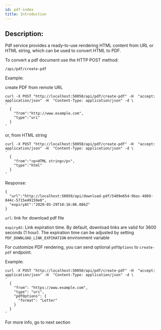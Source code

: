 ```yaml
---
id: pdf-index
title: Introduction
---
```


## Description:

Pdf service provides a ready-to-use rendering HTML content from URL or HTML string, which can be used to convert HTML to PDF.

To convert a pdf document use the HTTP POST method:

`/api/pdf/create-pdf`

Example:

create PDF from remote URL

```
curl -X POST "http://localhost:50050/api/pdf/create-pdf" -H  "accept: application/json" -H  "Content-Type: application/json" -d \
'
  {
    "from":"http://www.example.com",
    "type":"uri"
  }
'
```
or, from HTML string

```
curl -X POST "http://localhost:50050/api/pdf/create-pdf" -H  "accept: application/json" -H  "Content-Type: application/json" -d \
'
  {
    "from":"<p>HTML string</p>",
    "type":"html"
  }
'
```
Response:
```
{
  "url":"http://localhost:50050/api/download-pdf/5409e654-9bac-4869-844c-5715e49159e0",
  "expiryAt":"2020-05-29T10:16:06.086Z"
}
```

`url`: link for download pdf file

`expiryAt`: Link expiration time. By default, download links are valid for 3600 seconds (1 hour). The expiration time can be adjusted by setting `PDF_DOWNLOAD_LINK_EXPIRATION` environment variable

For customize PDF rendering, you can send optional `pdfOptions` to `create-pdf` endpoint.

Example:
```
curl -X POST "http://localhost:50050/api/pdf/create-pdf" -H  "accept: application/json" -H  "Content-Type: application/json" -d \
'
  {
    "from": "https://www.example.com",
    "type": "uri",
    "pdfOptions": {
      "format": "Letter"
    }
  }
'
```
For more info, go to next section